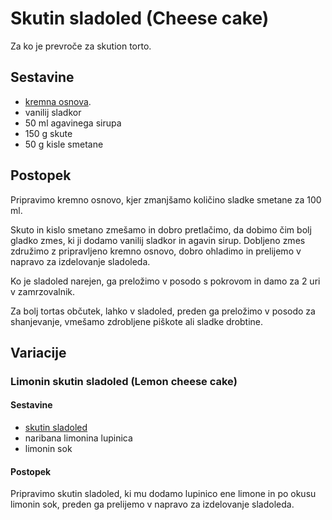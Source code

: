 # Skutin sladoled (Cheese cake)

Za ko je prevroče za skution torto.

## Sestavine

 * [kremna osnova](../Osnova.md).
 * vanilij sladkor
 * 50 ml agavinega sirupa
 * 150 g skute
 * 50 g kisle smetane
 
## Postopek
 
Pripravimo kremno osnovo, kjer zmanjšamo količino sladke smetane za 100 ml.

Skuto in kislo smetano zmešamo in dobro pretlačimo, da dobimo čim bolj gladko zmes, ki ji dodamo vanilij sladkor in agavin sirup. Dobljeno zmes združimo z pripravljeno kremno osnovo, dobro ohladimo in prelijemo v napravo za izdelovanje sladoleda.

Ko je sladoled narejen, ga preložimo v posodo s pokrovom in damo za 2 uri v zamrzovalnik.

Za bolj tortas občutek, lahko v sladoled, preden ga preložimo v posodo za shanjevanje, vmešamo zdrobljene piškote ali sladke drobtine.

## Variacije

### Limonin skutin sladoled (Lemon cheese cake)

#### Sestavine

 * [skutin sladoled](#)
 * naribana limonina lupinica
 * limonin sok

#### Postopek

Pripravimo skutin sladoled, ki mu dodamo lupinico ene limone in po okusu limonin sok, preden ga prelijemo v napravo za izdelovanje sladoleda. 
